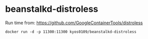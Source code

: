 # beanstalkd-distroless
Run time from:
<https://github.com/GoogleContainerTools/distroless>

```
docker run -d -p 11300:11300 kyos0109/beanstalkd-distroless
```
